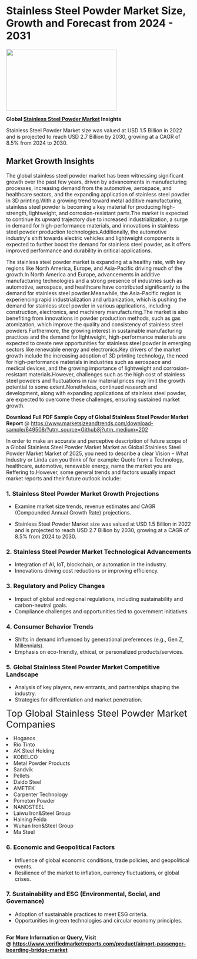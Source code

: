 <H1>Stainless Steel Powder Market Size, Growth and Forecast from 2024 - 2031</H1><img class="aligncenter size-medium wp-image-584254" src="https://thirdeyenews.in/wp-content/uploads/2024/09/Global-Market-Research-300x168.jpeg" alt="" width="300" height="168" /><p><strong>Global&nbsp;<a href="https://www.marketsizeandtrends.com/download-sample/649508/?utm_source=Github8j?utm_medium=202">Stainless Steel Powder Market</a> Insights</strong></p><p>Stainless Steel Powder Market size was valued at USD 1.5 Billion in 2022 and is projected to reach USD 2.7 Billion by 2030, growing at a CAGR of 8.5% from 2024 to 2030.</p><p><h2>Market Growth Insights</h2> <p>The global stainless steel powder market has been witnessing significant growth over the past few years, driven by advancements in manufacturing processes, increasing demand from the automotive, aerospace, and healthcare sectors, and the expanding application of stainless steel powder in 3D printing.With a growing trend toward metal additive manufacturing, stainless steel powder is becoming a key material for producing high-strength, lightweight, and corrosion-resistant parts.The market is expected to continue its upward trajectory due to increased industrialization, a surge in demand for high-performance materials, and innovations in stainless steel powder production technologies.Additionally, the automotive industry's shift towards electric vehicles and lightweight components is expected to further boost the demand for stainless steel powder, as it offers improved performance and durability in critical applications.</p> <p>The stainless steel powder market is expanding at a healthy rate, with key regions like North America, Europe, and Asia-Pacific driving much of the growth.In North America and Europe, advancements in additive manufacturing technologies and a strong presence of industries such as automotive, aerospace, and healthcare have contributed significantly to the demand for stainless steel powder.Meanwhile, the Asia-Pacific region is experiencing rapid industrialization and urbanization, which is pushing the demand for stainless steel powder in various applications, including construction, electronics, and machinery manufacturing.The market is also benefiting from innovations in powder production methods, such as gas atomization, which improve the quality and consistency of stainless steel powders.Furthermore, the growing interest in sustainable manufacturing practices and the demand for lightweight, high-performance materials are expected to create new opportunities for stainless steel powder in emerging sectors like renewable energy and electronics.Key drivers of the market growth include the increasing adoption of 3D printing technology, the need for high-performance materials in industries such as aerospace and medical devices, and the growing importance of lightweight and corrosion-resistant materials.However, challenges such as the high cost of stainless steel powders and fluctuations in raw material prices may limit the growth potential to some extent.Nonetheless, continued research and development, along with expanding applications of stainless steel powder, are expected to overcome these challenges, ensuring sustained market growth.</p> <p><span class=""><strong>Download Full PDF Sample Copy of Global Stainless Steel Powder Market Report</strong> @ <a href="https://www.marketsizeandtrends.com/download-sample/649508/?utm_source=Github8j?utm_medium=202" target="_blank">https://www.marketsizeandtrends.com/download-sample/649508/?utm_source=Github8j?utm_medium=202</a></span></p><p>In order to make an accurate and perceptive description of future scope of a Global&nbsp;Stainless Steel Powder Market Market as Global&nbsp;Stainless Steel Powder Market Market of 2025, you need to describe a clear Vision &ndash; What Industry or Linda can you think of for example: Quote from a Technology, healthcare, automotive, renewable energy, name the market you are Reffering to.However, some general trends and factors usually impact market reports and their future outlook include:</p><h3>1.&nbsp;<strong>Stainless Steel Powder Market Growth Projections</strong></h3><ul><li>Examine market size trends, revenue estimates and CAGR (Compounded Annual Growth Rate) projections.</li><li><p>Stainless Steel Powder Market size was valued at USD 1.5 Billion in 2022 and is projected to reach USD 2.7 Billion by 2030, growing at a CAGR of 8.5% from 2024 to 2030.</p></li></ul><h3>2.&nbsp;<strong>Stainless Steel Powder Market Technological Advancements</strong></h3><ul><li>Integration of AI, IoT, blockchain, or automation in the industry.</li><li>Innovations driving cost reductions or improving efficiency.</li></ul><h3>3.&nbsp;<strong>Regulatory and Policy Changes</strong></h3><ul><li>Impact of global and regional regulations, including sustainability and carbon-neutral goals.</li><li>Compliance challenges and opportunities tied to government initiatives.</li></ul><h3>4.&nbsp;<strong>Consumer Behavior Trends</strong></h3><ul><li>Shifts in demand influenced by generational preferences (e.g., Gen Z, Millennials).</li><li>Emphasis on eco-friendly, ethical, or personalized products/services.</li></ul><h3>5.&nbsp;<strong>Global Stainless Steel Powder Market Competitive Landscape</strong></h3><ul><li>Analysis of key players, new entrants, and partnerships shaping the industry.</li><li>Strategies for differentiation and market penetration.</li></ul><p data-pm-slice="1 1 []"><span style="color: inherit; font-family: inherit; font-size: 25px;">Top Global Stainless Steel Powder Market Companies</span></p><div class="" data-test-id=""><p><li>Hoganos</li><li> Rio Tinto</li><li> AK Steel Holding</li><li> KOBELCO</li><li> Metal Powder Products</li><li> Sandvik</li><li> Pellets</li><li> Daido Steel</li><li> AMETEK</li><li> Carpenter Technology</li><li> Pometon Powder</li><li> NANOSTEEL</li><li> Laiwu Iron&Steel Group</li><li> Haining Feida</li><li> Wuhan Iron&Steel Group</li><li> Ma Steel</li></p></div><h3>6.&nbsp;<strong>Economic and Geopolitical Factors</strong></h3><ul><li>Influence of global economic conditions, trade policies, and geopolitical events.</li><li>Resilience of the market to inflation, currency fluctuations, or global crises.</li></ul><h3>7.&nbsp;<strong>Sustainability and ESG (Environmental, Social, and Governance)</strong></h3><ul><li>Adoption of sustainable practices to meet ESG criteria.</li><li>Opportunities in green technologies and circular economy principles.</li></ul><h2><strong style="font-size: 14px;">For More Information or Query, Visit @&nbsp;</strong><a style="background-color: #ffffff; font-size: 14px;" href="https://www.marketsizeandtrends.com/report/stainless-steel-powder-market/" target="_blank">https://www.verifiedmarketreports.com/product/airport-passenger-boarding-bridge-market</a></h2>
